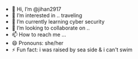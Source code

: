 - 👋 Hi, I’m @jihan2917
- 👀 I’m interested in .. traveling
- 🌱 I’m currently learning cyber security
- 💞️ I’m looking to collaborate on ..
- 📫 How to reach me ...
- 😄 Pronouns: she/her
- ⚡ Fun fact: i was raised by sea side & i can't swim

<!---
jihan2917/jihan2917 is a ✨ special ✨ repository because its `README.md` (this file) appears on your GitHub profile.
You can click the Preview link to take a look at your changes.
--->
